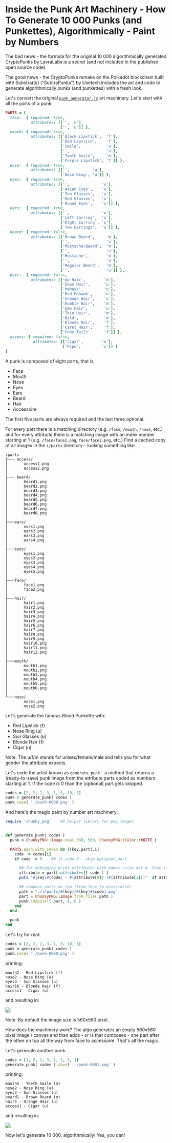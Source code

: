 # Inside the Punk Art Machinery - How To Generate 10 000 Punks (and Punkettes), Algorithmically - Paint by Numbers


The bad news - the formula for the original 10 000 algorithmically generated CryptoPunks by LavraLabs is a secret
(and not included in the published open source code).

The good news - the CryptoPunks remake on the Polkadot blockchain
built with Substra(te) ("SubtraPunks") by Usetech
includes the art and code to generate
algorithmically punks (and punkettes) with a fresh look.


Let's convert the original [`punk_generator.js`](https://github.com/usetech-llc/substrapunks/blob/master/scripts/punk_generator.js) art machinery.
Let's start with all the parts of a punk:


``` ruby
PARTS = {
  face:  { required: true,
           attributes: [['', 'u'],
                        ['', 'u']] },
  mouth: { required: true,
           attributes: [['Black Lipstick',  'f'],
                        ['Red Lipstick',    'f'],
                        ['Smile',           'u'],
                        ['',                'u'],
                        ['Teeth Smile',     'm'],
                        ['Purple Lipstick', 'f']] },
  nose:  { required: true,
           attributes: [['',          'u'],
                        ['Nose Ring', 'u']] },
  eyes:  { required: true,
           attributes: [['',              'u'],
                        ['Asian Eyes',    'u'],
                        ['Sun Glasses',   'u'],
                        ['Red Glasses',   'u'],
                        ['Round Eyes',    'u']] },
  ears:  { required: true,
           attributes: [['',              'u'],
                        ['Left Earring',  'u'],
                        ['Right Earring', 'u'],
                        ['Two Earrings',  'u']] },
  beard: { required: false,
           attributes: [['Brown Beard',     'm'],
                        ['',                'u'],
                        ['Mustache-Beard',  'm'],
                        ['',                'u'],
                        ['Mustache',        'm'],
                        ['',                'u'],
                        ['Regular Beard',   'm'],
                        ['',                'u']] },
  hair:  { required: false,
           attributes: [['Up Hair',        'm'],
                        ['Down Hair',      'u'],
                        ['Mahawk',         'u'],
                        ['Red Mahawk',     'u'],
                        ['Orange Hair',    'u'],
                        ['Bubble Hair',    'm'],
                        ['Emo Hair',       'u'],
                        ['Thin Hair',      'm'],
                        ['Bald',           'm'],
                        ['Blonde Hair',    'f'],
                        ['Caret Hair',     'f'],
                        ['Pony Tails'      'f']] },
  access: { required: false,
            attributes: [['Cigar',        'u'],
                         ['Pipe',         'u']] }
}
```

A punk is composed of eight parts, that is,

- Face
- Mouth
- Nose
- Eyes
- Ears
- Beard
- Hair
- Accessoire

The first five parts are always required
and the last three optional.


For every part there is a matching directory (e.g. `/face`, `/mouth`, `/nose`, etc.) and
for every attribute there is a matching image with an index number starting at 1 (e.g. `/face/face1.png`, `face/face2.png`, etc.)
Find a cached copy of all images in the `i/parts` directory -
looking something like:

```
/parts
├─── access/
│       access1.png
│       access2.png
│
├─── beard/
│       beard1.png
│       beard2.png
│       beard3.png
│       beard4.png
│       beard5.png
│       beard6.png
│       beard7.png
│       beard8.png
│
├───ears/
│       ears1.png
│       ears2.png
│       ears3.png
│       ears4.png
│
├───eyes/
│       eyes1.png
│       eyes2.png
│       eyes3.png
│       eyes4.png
│       eyes5.png
│
├───face/
│       face1.png
│       face2.png
│
├───hair/
│       hair1.png
│       hair2.png
│       hair3.png
│       hair4.png
│       hair5.png
│       hair6.png
│       hair7.png
│       hair8.png
│       hair9.png
│       hair10.png
│       hair11.png
│       hair12.png
│
├───mouth/
│       mouth1.png
│       mouth2.png
│       mouth3.png
│       mouth4.png
│       mouth5.png
│       mouth6.png
│
└───nose/
        nose1.png
        nose2.png
```



Let's generate
the famous Blond Punkette
with:

- Red Lipstick (f)
- Nose Ring (u)
- Sun Glasses (u)
- Blonde Hair (f)
- Cigar (u)

Note: The u/f/m stands for unisex/female/male
and tells you for what gender the attribute expects.


Let's code the artist known as  `generate_punk` - a method
that returns a (ready-to-save) punk image
from the attribute parts coded as numbers
starting at 1. If the code is 0 than
the (optional) part gets skipped.


``` ruby
codes = [2, 2, 2, 3, 1, 0, 10, 1]
punk = generate_punk( codes )
punk.save( './punk-0000.png' )
```


And here's the magic paint by number art machinery:

``` ruby
require 'chunky_png'    ## helper library for png images


def generate_punk( codes )
  punk = ChunkyPNG::Image.new( 560, 560, ChunkyPNG::Color::WHITE )

  PARTS.each_with_index do |(key,part),i|
    code  = codes[i]
    if code != 0    ## if code 0 - skip optional part

      ## for debugging print attributes with names (size not 0, that is, "")
      attribute = part[:attributes][ code-1 ]
      puts "#{key}#{code} - #{attribute[0]} (#{attribute[1]})"  if attribute[0].size > 0

      ## compose parts on top (from face to accessoire)
      path = "./i/parts/#{key}/#{key}#{code}.png"
      part = ChunkyPNG::Image.from_file( path )
      punk.compose!( part, 0, 0 )
    end
  end

  punk
end
```

Let's try for real:

``` ruby
codes = [2, 2, 2, 3, 1, 0, 10, 1]
punk = generate_punk( codes )
punk.save( './punk-0000.png' )
```

printing:

```
mouth2 - Red Lipstick (f)
nose2 - Nose Ring (u)
eyes3 - Sun Glasses (u)
hair10 - Blonde Hair (f)
access1 - Cigar (u)
```


and resulting in:

![](i/gen/punk-0000x4.png)



Note: By default the image size is 560x560 pixel.

How does the machinery work?
The algo generates an empty 560x560 pixel image / canvas
and than adds - or is that composes -
one part after the other on top
all the way from face to accessoire.
That's all the magic.


Let's generate another punk.

``` ruby
codes = [1, 5, 2, 3, 1, 1, 5, 1]
generate_punk( codes ).save( './punk-0001.png' )
```

printing:

```
mouth5 - Teeth Smile (m)
nose2 - Nose Ring (u)
eyes3 - Sun Glasses (u)
beard1 - Brown Beard (m)
hair5 - Orange Hair (u)
access1 - Cigar (u)
```

and resulting in:

![](i/gen/punk-0001x4.png)



Now let's generate 10 000, algorithmically! Yes, you can!

